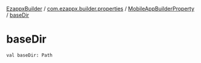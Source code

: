 [EzappxBuilder](../../index.md) / [com.ezappx.builder.properties](../index.md) / [MobileAppBuilderProperty](index.md) / [baseDir](./base-dir.md)

# baseDir

`val baseDir: Path`